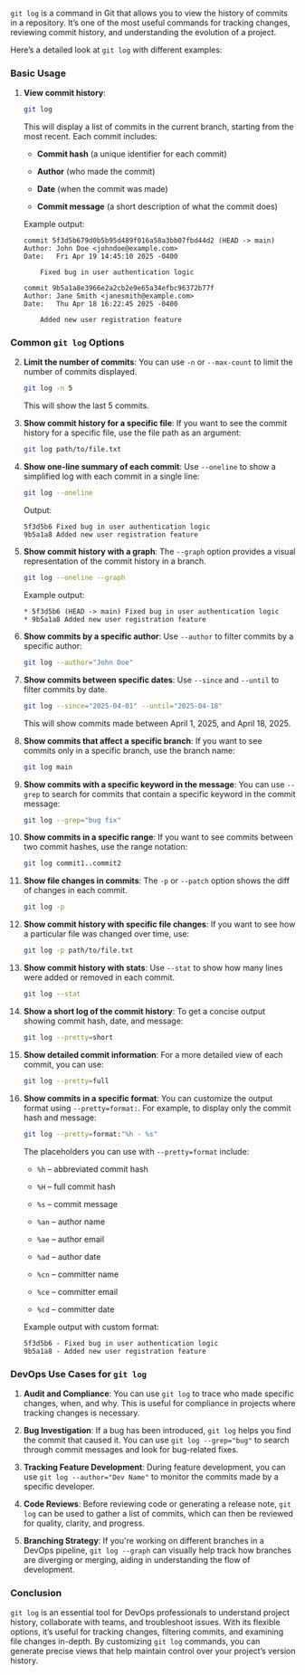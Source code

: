 `git log` is a command in Git that allows you to view the history of commits in a repository. It’s one of the most useful commands for tracking changes, reviewing commit history, and understanding the evolution of a project.

Here’s a detailed look at `git log` with different examples:

### Basic Usage

1. **View commit history**:
    
    ```bash
    git log
    ```
    
    This will display a list of commits in the current branch, starting from the most recent. Each commit includes:
    
    - **Commit hash** (a unique identifier for each commit)
        
    - **Author** (who made the commit)
        
    - **Date** (when the commit was made)
        
    - **Commit message** (a short description of what the commit does)
        
    
    Example output:
    
    ```
    commit 5f3d5b679d0b5b95d489f016a58a3bb07fbd44d2 (HEAD -> main)
    Author: John Doe <johndoe@example.com>
    Date:   Fri Apr 19 14:45:10 2025 -0400
    
        Fixed bug in user authentication logic
    
    commit 9b5a1a8e3966e2a2cb2e9e65a34efbc96372b77f
    Author: Jane Smith <janesmith@example.com>
    Date:   Thu Apr 18 16:22:45 2025 -0400
    
        Added new user registration feature
    ```
    

### Common `git log` Options

2. **Limit the number of commits**: You can use `-n` or `--max-count` to limit the number of commits displayed.
    
    ```bash
    git log -n 5
    ```
    
    This will show the last 5 commits.
    
3. **Show commit history for a specific file**: If you want to see the commit history for a specific file, use the file path as an argument:
    
    ```bash
    git log path/to/file.txt
    ```
    
4. **Show one-line summary of each commit**: Use `--oneline` to show a simplified log with each commit in a single line:
    
    ```bash
    git log --oneline
    ```
    
    Output:
    
    ```
    5f3d5b6 Fixed bug in user authentication logic
    9b5a1a8 Added new user registration feature
    ```
    
5. **Show commit history with a graph**: The `--graph` option provides a visual representation of the commit history in a branch.
    
    ```bash
    git log --oneline --graph
    ```
    
    Example output:
    
    ```
    * 5f3d5b6 (HEAD -> main) Fixed bug in user authentication logic
    * 9b5a1a8 Added new user registration feature
    ```
    
6. **Show commits by a specific author**: Use `--author` to filter commits by a specific author:
    
    ```bash
    git log --author="John Doe"
    ```
    
7. **Show commits between specific dates**: Use `--since` and `--until` to filter commits by date.
    
    ```bash
    git log --since="2025-04-01" --until="2025-04-18"
    ```
    
    This will show commits made between April 1, 2025, and April 18, 2025.
    
8. **Show commits that affect a specific branch**: If you want to see commits only in a specific branch, use the branch name:
    
    ```bash
    git log main
    ```
    
9. **Show commits with a specific keyword in the message**: You can use `--grep` to search for commits that contain a specific keyword in the commit message:
    
    ```bash
    git log --grep="bug fix"
    ```
    
10. **Show commits in a specific range**: If you want to see commits between two commit hashes, use the range notation:
    
    ```bash
    git log commit1..commit2
    ```
    
11. **Show file changes in commits**: The `-p` or `--patch` option shows the diff of changes in each commit.
    
    ```bash
    git log -p
    ```
    
12. **Show commit history with specific file changes**: If you want to see how a particular file was changed over time, use:
    
    ```bash
    git log -p path/to/file.txt
    ```
    
13. **Show commit history with stats**: Use `--stat` to show how many lines were added or removed in each commit.
    
    ```bash
    git log --stat
    ```
    
14. **Show a short log of the commit history**: To get a concise output showing commit hash, date, and message:
    
    ```bash
    git log --pretty=short
    ```
    
15. **Show detailed commit information**: For a more detailed view of each commit, you can use:
    
    ```bash
    git log --pretty=full
    ```
    
16. **Show commits in a specific format**: You can customize the output format using `--pretty=format:`. For example, to display only the commit hash and message:
    
    ```bash
    git log --pretty=format:"%h - %s"
    ```
    
    The placeholders you can use with `--pretty=format` include:
    
    - `%h` – abbreviated commit hash
        
    - `%H` – full commit hash
        
    - `%s` – commit message
        
    - `%an` – author name
        
    - `%ae` – author email
        
    - `%ad` – author date
        
    - `%cn` – committer name
        
    - `%ce` – committer email
        
    - `%cd` – committer date
        
    
    Example output with custom format:
    
    ```
    5f3d5b6 - Fixed bug in user authentication logic
    9b5a1a8 - Added new user registration feature
    ```
    

### DevOps Use Cases for `git log`

1. **Audit and Compliance**: You can use `git log` to trace who made specific changes, when, and why. This is useful for compliance in projects where tracking changes is necessary.
    
2. **Bug Investigation**: If a bug has been introduced, `git log` helps you find the commit that caused it. You can use `git log --grep="bug"` to search through commit messages and look for bug-related fixes.
    
3. **Tracking Feature Development**: During feature development, you can use `git log --author="Dev Name"` to monitor the commits made by a specific developer.
    
4. **Code Reviews**: Before reviewing code or generating a release note, `git log` can be used to gather a list of commits, which can then be reviewed for quality, clarity, and progress.
    
5. **Branching Strategy**: If you're working on different branches in a DevOps pipeline, `git log --graph` can visually help track how branches are diverging or merging, aiding in understanding the flow of development.
    

### Conclusion

`git log` is an essential tool for DevOps professionals to understand project history, collaborate with teams, and troubleshoot issues. With its flexible options, it’s useful for tracking changes, filtering commits, and examining file changes in-depth. By customizing `git log` commands, you can generate precise views that help maintain control over your project’s version history.